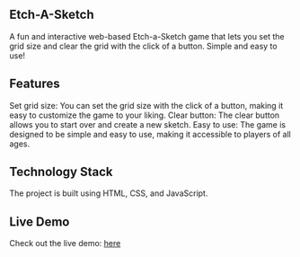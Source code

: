 ## Etch-A-Sketch
A fun and interactive web-based Etch-a-Sketch game that lets you set the grid size and clear the grid with the click of a button. Simple and easy to use!

## Features
Set grid size: You can set the grid size with the click of a button, making it easy to customize the game to your liking.
Clear button: The clear button allows you to start over and create a new sketch.
Easy to use: The game is designed to be simple and easy to use, making it accessible to players of all ages.
## Technology Stack
The project is built using HTML, CSS, and JavaScript.

## Live Demo
Check out the live demo: <a href="yabetsg.github.io/Etch-A-Sketch">here</a>
